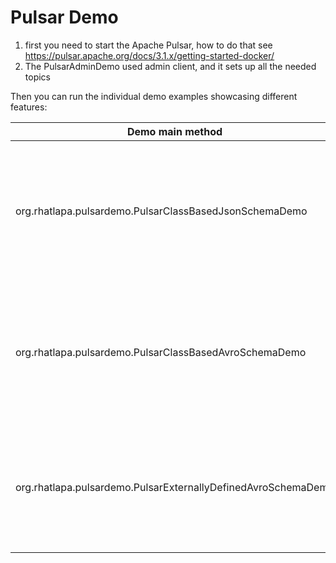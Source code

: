 # Pulsar Demo

1) first you need to start the Apache Pulsar, how to do that see https://pulsar.apache.org/docs/3.1.x/getting-started-docker/
2) The PulsarAdminDemo used admin client, and it sets up all the needed topics

Then you can run the individual demo examples showcasing different features:

| Demo main method                                              | Description                                                                                   |
|---------------------------------------------------------------|-----------------------------------------------------------------------------------------------|
| org.rhatlapa.pulsardemo.PulsarClassBasedJsonSchemaDemo        | Showcase how to create producer & subscriber with JSON schema defined based on provided class |
| org.rhatlapa.pulsardemo.PulsarClassBasedAvroSchemaDemo        | Showcase how to create producer & subscriber with AVRO schema defined based on provided class |
| org.rhatlapa.pulsardemo.PulsarExternallyDefinedAvroSchemaDemo | Showcase how to create producer & subscriber with AVRO schema defined via external descriptor |
